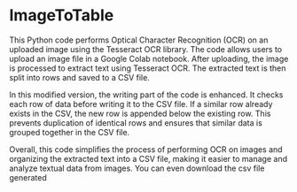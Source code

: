 # ImageToTable
This Python code performs Optical Character Recognition (OCR) on an uploaded image using the Tesseract OCR library. The code allows users to upload an image file in a Google Colab notebook. After uploading, the image is processed to extract text using Tesseract OCR. The extracted text is then split into rows and saved to a CSV file.

In this modified version, the writing part of the code is enhanced. It checks each row of data before writing it to the CSV file. If a similar row already exists in the CSV, the new row is appended below the existing row. This prevents duplication of identical rows and ensures that similar data is grouped together in the CSV file.

Overall, this code simplifies the process of performing OCR on images and organizing the extracted text into a CSV file, making it easier to manage and analyze textual data from images.
You can even download the csv file generated
